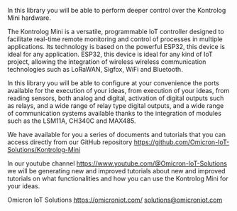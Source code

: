 In this library you will be able to perform deeper control over the Kontrolog Mini hardware.

The Kontrolog Mini is a versatile, programmable IoT controller designed to facilitate real-time remote monitoring and control of processes in multiple applications. Its technology is based on the powerful ESP32, this device is ideal for any application. ESP32, this device is ideal for any kind of IoT project, allowing the integration of wireless wireless communication technologies such as LoRaWAN, Sigfox, WiFi and Bluetooth.

In this library you will be able to configure at your convenience the ports available for the execution of your ideas, from execution of your ideas, from reading sensors, both analog and digital, activation of digital outputs such as relays, and a wide range of relay type digital outputs, and a wide range of communication systems available thanks to the integration of modules such as the LSM11A, CH340C and MAX485.

We have available for you a series of documents and tutorials that you can access directly from 
our GitHub repository https://github.com/Omicron-IoT-Solutions/Kontrolog-Mini

In our youtube channel https://www.youtube.com/@Omicron-IoT-Solutions we will be generating new and improved tutorials about new and improved tutorials on what functionalities and how you can use the Kontrolog Mini for your ideas.

Omicron IoT Solutions
https://omicroniot.com/
solutions@omicroniot.com